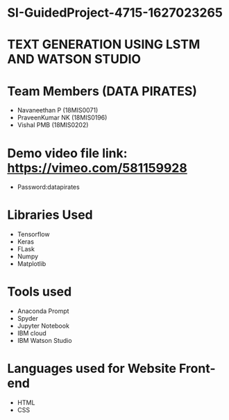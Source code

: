 # SI-GuidedProject-4715-1627023265

# TEXT GENERATION USING LSTM AND WATSON STUDIO

#  Team Members (DATA PIRATES)
* Navaneethan P    (18MIS0071)
* PraveenKumar NK  (18MIS0196)
* Vishal PMB       (18MIS0202)

# Demo video file link:  https://vimeo.com/581159928
* Password:datapirates


# Libraries Used
* Tensorflow
* Keras
* FLask
* Numpy
* Matplotlib


# Tools used 
* Anaconda Prompt
* Spyder
* Jupyter Notebook
* IBM cloud
* IBM Watson Studio

# Languages used for Website Front-end
* HTML
* CSS







